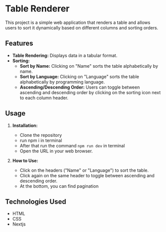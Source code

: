# Table Renderer

This project is a simple web application that renders a table and allows users to sort it dynamically based on different columns and sorting orders.

## Features

- **Table Rendering:** Displays data in a tabular format.
- **Sorting:**
  - **Sort by Name:** Clicking on "Name" sorts the table alphabetically by name.
  - **Sort by Language:** Clicking on "Language" sorts the table alphabetically by programming language.
  - **Ascending/Descending Order:** Users can toggle between ascending and descending order by clicking on the sorting icon next to each column header.

## Usage

1. **Installation:**
   - Clone the repository
   - run npm i in terminal
   - After that run the command `npm run dev` in terminal
   - Open the URL in your web browser.

2. **How to Use:**
   - Click on the headers ("Name" or "Language") to sort the table.
   - Click again on the same header to toggle between ascending and descending order.
   - At the bottom, you can find pagination 

## Technologies Used

- HTML
- CSS
- Nextjs
